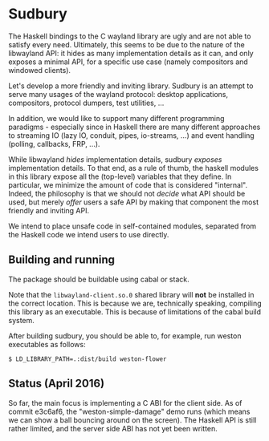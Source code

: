 Sudbury
===
The Haskell bindings to the C wayland library are ugly and are not able to satisfy every need.
Ultimately, this seems to be due to the nature of the libwayland API: it hides as many implementation details as it can, and only exposes a minimal API, for a specific use case (namely compositors and windowed clients).

Let's develop a more friendly and inviting library.
Sudbury is an attempt to serve many usages of the wayland protocol: desktop applications, compositors, protocol dumpers, test utilities, ...

In addition, we would like to support many different programming paradigms - especially since in Haskell there are many different approaches to streaming IO (lazy IO, conduit, pipes, io-streams, ...) and event handling (polling, callbacks, FRP, ...).

While libwayland _hides_ implementation details, sudbury _exposes_ implementation details.
To that end, as a rule of thumb, the haskell modules in this library expose all the (top-level) variables that they define.
In particular, we minimize the amount of code that is considered "internal".
Indeed, the philosophy is that we should not _decide_ what API should be used, but merely _offer_ users a safe API by making that component the most friendly and inviting API.

We intend to place unsafe code in self-contained modules, separated from the Haskell code we intend users to use directly.

Building and running
---
The package should be buildable using cabal or stack.

Note that the `libwayland-client.so.0` shared library will __not__ be installed in the correct location.
This is because we are, technically speaking, compiling this library as an executable.
This is because of limitations of the cabal build system.

After building sudbury, you should be able to, for example, run weston executables as follows:
```
$ LD_LIBRARY_PATH=.:dist/build weston-flower
```

Status (April 2016)
---
So far, the main focus is implementing a C ABI for the client side.
As of commit e3c6af6, the "weston-simple-damage" demo runs (which means we can show a ball bouncing around on the screen).
The Haskell API is still rather limited, and the server side ABI has not yet been written.

